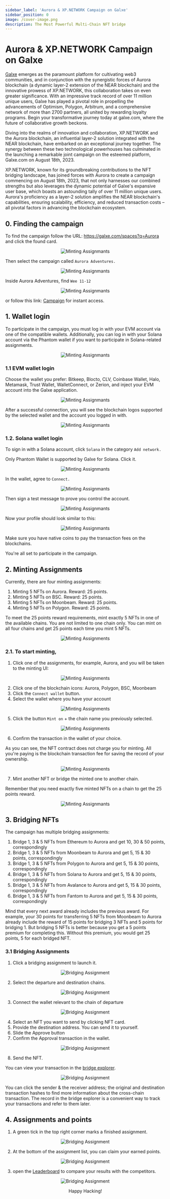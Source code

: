```yaml
---
sidebar_label: 'Aurora & XP.NETWORK Campaign on Galxe'
sidebar_position: 0
image: /cover-image.png
description: The Most Powerful Multi-Chain NFT bridge
---
```


# Aurora & XP.NETWORK Campaign on Galxe


[Galxe](https://galxe.com/) emerges as the paramount platform for cultivating web3 communities, and in conjunction with the synergistic forces of Aurora blockchain (a dynamic layer-2 extension of the NEAR blockchain) and the innovative prowess of XP.NETWORK, this collaboration takes on even greater significance. With an impressive track record of over 11 million unique users, Galxe has played a pivotal role in propelling the advancements of Optimism, Polygon, Arbitrum, and a comprehensive network of more than 2700 partners, all united by rewarding loyalty programs. Begin your transformative journey today at galxe.com, where the future of collaborative growth beckons.

Diving into the realms of innovation and collaboration, XP.NETWORK and the Aurora blockchain, an influential layer-2 solution integrated with the NEAR blockchain, have embarked on an exceptional journey together. The synergy between these two technological powerhouses has culminated in the launching a remarkable joint campaign on the esteemed platform, Galxe.com on August 18th, 2023.

XP.NETWORK, known for its groundbreaking contributions to the NFT bridging landscape, has joined forces with Aurora to create a campaign commencing on August 18th, 2023, that not only harnesses our combined strengths but also leverages the dynamic potential of Galxe's expansive user base, which boasts an astounding tally of over 11 million unique users. Aurora's proficiency as a layer-2 solution amplifies the NEAR blockchain's capabilities, ensuring scalability, efficiency, and reduced transaction costs – all pivotal factors in advancing the blockchain ecosystem.

## 0. Finding the campaign

To find the campaign follow the URL: https://galxe.com/spaces?q=Aurora and click the found card. 

<center>

![Minting Assignmants](../../static/img/campaigns/aurora_galxe/0.finding.png)

</center>

Then select the campaign called `Aurora Adventures.`

<center>

![Minting Assignmants](../../static/img/campaigns/aurora_galxe/0.1Aurora_adventures.png)

</center>

Inside Aurora Adventures, find `Wee 11-12`

<center>

![Minting Assignmants](../../static/img/campaigns/aurora_galxe/0.2week_11_12.png)

</center>

or follow this link: [Campaign](https://galxe.com/aurora/campaign/GCo35UjkS8) for instant access.

## 1. Wallet login

To participate in the campaign, you must log in with your EVM account via one of the compatible wallets. Additionally, you can log in with your Solana account via the Phantom wallet if you want to participate in Solana-related assignments. 

<center>

![Minting Assignmants](../../static/img/campaigns/aurora_galxe/0.3supported_wallets.png)

</center>

### 1.1 EVM wallet login

Choose the wallet you prefer: Bitkeep, Blocto, CLV, Coinbase Wallet, Halo, Metamask, Trust Wallet, WalletConnect, or Zerion, and inject your EVM account into the Galxe application.

<center>

![Minting Assignmants](../../static/img/campaigns/aurora_galxe/12.EVM_sing_in.png)

</center>

After a successful connection, you will see the blockchain logos supported by the selected wallet and the account you logged in with.

<center>

![Minting Assignmants](../../static/img/campaigns/aurora_galxe/8.connected_evm.png)

</center>

### 1.2. Solana wallet login

To sign in with a Solana account, click `Solana` in the category `Add network.`

Only Phantom Wallet is supported by Galxe for Solana. Click it.

<center>

![Minting Assignmants](../../static/img/campaigns/aurora_galxe/9.select_phantom.png)

</center>

In the wallet, agree to `Connect.`

<center>

![Minting Assignmants](../../static/img/campaigns/aurora_galxe/10.connect_phantom.png)

</center>

Then sign a test message to prove you control the account.

<center>

![Minting Assignmants](../../static/img/campaigns/aurora_galxe/11.sign_phantom.png)

</center>

Now your profile should look similar to this:

<center>

![Minting Assignmants](../../static/img/campaigns/aurora_galxe/13.Signed_in_accounts.png)

</center>

Make sure you have native coins to pay the transaction fees on the blockchains.

You're all set to participate in the campaign.

## 2. Minting Assignments

Currently, there are four minting assignments:

1. Minting 5 NFTs on Aurora. Reward: 25 points.
2. Minting 5 NFTs on BSC. Reward: 25 points.
3. Minting 5 NFTs on Moonbeam. Reward: 25 points.
4. Minting 5 NFTs on Polygon. Reward: 25 points.

To meet the 25 points reward requirements, mint exactly 5 NFTs in one of the available chains. You are not limited to one chain only. You can mint on all four chains and get 25 points each time you mint 5 NFTs.

<center>

![Minting Assignments](../../static/img/campaigns/aurora_galxe/1.minting.png)

</center>

### 2.1. To start minting, 

1. Click one of the assignments, for example, Aurora, and you will be taken to the minting UI:

<center>

![Minting Assignments](../../static/img/campaigns/aurora_galxe/2.minting_ui.png)

</center>

2. Click one of the blockchain icons: Aurora, Polygon, BSC, Moonbeam
3. Click the `Connect wallet` button.
4. Select the wallet where you have your account

<center>

![Minting Assignments](../../static/img/campaigns/aurora_galxe/3.select_wallet.png)

</center>

5. Click the button `Mint on` + the chain name you previously selected.

<center>

![Minting Assignments](../../static/img/campaigns/aurora_galxe/4.mint_command.png)

</center>

6. Confirm the transaction in the wallet of your choice.

As you can see, the NFT contract does not charge you for minting. All you're paying is the blockchain transaction fee for saving the record of your ownership.

<center>

![Minting Assignments](../../static/img/campaigns/aurora_galxe/5.wallet_confirm.png)

</center>

7. Mint another NFT or bridge the minted one to another chain.

Remember that you need exactly five minted NFTs on a chain to get the 25 points reward.

<center>

![Minting Assignmants](../../static/img/campaigns/aurora_galxe/6.bridge_or_mint.png)

</center>

## 3. Bridging NFTs

The campaign has multiple bridging assignments:

1. Bridge 1, 3 & 5 NFTs from Ethereum to Aurora and get 10, 30 & 50 points, correspondingly
2. Bridge 1, 3 & 5 NFTs from Moonbeam to Aurora and get 5, 15 & 30 points, correspondingly
3. Bridge 1, 3 & 5 NFTs from Polygon to Aurora and get 5, 15 & 30 points, correspondingly
4. Bridge 1, 3 & 5 NFTs from Solana to Aurora and get 5, 15 & 30 points, correspondingly
5. Bridge 1, 3 & 5 NFTs from Avalance to Aurora and get 5, 15 & 30 points, correspondingly
6. Bridge 1, 3 & 5 NFTs from Fantom to Aurora and get 5, 15 & 30 points, correspondingly

Mind that every next award already includes the previous award. For example, your 30 points for transferring 5 NFTs from Moonbeam to Aurora already include the reward of 15 points for bridging 3 NFTs and 5 points for bridging 1. But bridging 5 NFTs is better because you get a 5 points premium for completing this. Without this premium, you would get 25 points, 5 for each bridged NFT.

### 3.1 Bridging Assignments

1. Click a bridging assignment to launch it.

<center>

![Bridging Assignment](../../static/img/campaigns/aurora_galxe/14.start_bridging.png)

</center>

2. Select the departure and destination chains.

<center>

![Bridging Assignment](../../static/img/campaigns/aurora_galxe/15.select_chains.png)

</center>

3. Connect the wallet relevant to the chain of departure

<center>

![Bridging Assignment](../../static/img/campaigns/aurora_galxe/16.connect_wallet.png)

</center>

4. Select an NFT you want to send by clicking NFT card.
5. Provide the destination address. You can send it to yourself.
6. Slide the Approve button
7. Confirm the Approval transaction in the wallet.

<center>

![Bridging Assignment](../../static/img/campaigns/aurora_galxe/17.Approve.png)

</center>

8. Send the NFT.

You can view your transaction in the [bridge explorer](https://explorer.xp.network/).

<center>

![Bridging Assignment](../../static/img/campaigns/aurora_galxe/18.Explorer.png)

</center>

You can click the sender & the receiver address; the original and destination transaction hashes to find more information about the cross-chain transaction. The record in the bridge explorer is a convenient way to track your transactions and refer to them later.

## 4. Assignments and points

1. A green tick in the top right corner marks a finished assignment.

<center>

![Bridging Assignment](../../static/img/campaigns/aurora_galxe/19.finished_assignment.png)

</center>

2. At the bottom of the assignment list, you can claim your earned points.

<center>

![Bridging Assignment](../../static/img/campaigns/aurora_galxe/20.claimint_points.png)

</center>

3. open the [Leaderboard](https://galxe.com/aurora/leaderboard) to compare your results with the competitors.

<center>

![Bridging Assignment](../../static/img/campaigns/aurora_galxe/21.leaderboard.png)


Happy Hacking!
</center>